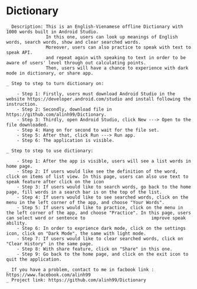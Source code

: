 # Dictionary
    _ Description: This is an English-Vienamese offline Dictionary with 1000 words built in Android Studio. 
                   In this one, users can look up meanings of English words, search words, show and clear searched words.
                   Moreover, users can also practice to speak with text to speak API. 
                   and repeat again with speaking to text in order to be aware of users' level through out calculating points.
                   Then, users will have a chance to experience with dark mode in dictionary, or share app.
                  
    _ Step to step to turn dictionary on:
        
        - Step 1: Firstly, users must download Android Studio in the website https://developer.android.com/studio and install following the instruction.
        - Step 2: Secondly, download file in https://github.com/alinh99/Dictionary.
        - Step 3: Thirdly, open Android Studio, click New ---> Open to the file downloaded.
        - Step 4: Hang on for second to wait for the file set.
        - Step 5: After that, click Run ---> Run app.
        - Step 6: The application is visible.
        
    _ Step to step to use dictionary:
        
        - Step 1: After the app is visible, users will see a list words in home page.
        - Step 2: If users would like see the definition of the word, click on items of list view. In this page, users can also use text to speak feature after click on the icon
        - Step 3: If users would like to search words, go back to the home page, fill words in a search bar is on the top of the list.
        - Step 4: If users would like to see searched words, click on the menu in the left corner of the app, and choose "Your Words".
        - Step 5: If users would like to practice, click on the menu in the left corner of the app, and choose "Practice". In this page, users can select word or sentence to                         improve speak ability.
        - Step 6: In order to exprience dark mode, click on the settings icon, click on "Dark Mode", the same with light mode.
        - Step 7: If users would like to clear searched words, click on "Clear History" in the same page.
        - Step 8: With share feature, click on "Share" in this one.
        - Step 9: Go back to the home page, and click on the exit icon to quit the application.
        
    _ If you have a problem, contact to me in facbook link : https://www.facebook.com/alinh99
    _ Project link: https://github.com/alinh99/Dictionary
        
